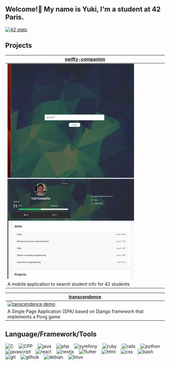 <h2>Welcome!👋 My name is Yuki, I'm a student at 42 Paris.</h2>

<!-- <img src="https://github-readme-stats.vercel.app/api/top-langs/?username=yuuuuki15&theme=blue-green&show_icons=true&hide_border=true&layout=compact" height="145" alt="languages graph"  /> -->

<a href="https://profile.intra.42.fr/users/ykawakit">
    <img src="https://badge.mediaplus.ma/colorfulwaves/ykawakit" alt="42 stats" />
</a>

## Projects

<!-- Project cards -->
| [swifty-companion](https://github.com/yuuuuki15/swifty_companion) |
|---|
|<a href="https://github.com/yuuuuki15/swifty_companion"><img src="assets/swifty1.webp" width="400" alt="swifty-companion demo"/></a><a href="https://github.com/yuuuuki15/swifty_companion"><img src="assets/swifty2.webp" width="400" alt="swifty-companion demo2"/></a>|
| A mobile application to search student info for 42 students |

| [transcendence](https://github.com/yuuuuki15/transcendence) |
|---|
|<a href="https://github.com/yuuuuki15/transcendence"><img src="assets/trancendence.webp" width="400" alt="tanscendence demo"/></a>|
| A Single Page Application (SPA) based on Django framework that implements a Pong game |

## Language/Framework/Tools
<div>
<img src="https://cdn.simpleicons.org/c/A8B9CC" height="30" alt="C"/>
<img width="8"/>
<img src="https://cdn.simpleicons.org/c++/00599C" height="30" alt="CPP"/>
<img width="8">
<img src="https://cdn.jsdelivr.net/gh/devicons/devicon/icons/java/java-original.svg" height="30px" alt="java">
<img width="8">
<img src="https://cdn.jsdelivr.net/gh/devicons/devicon/icons/php/php-original.svg" height="30px;" alt="php">
<img width="8">
<img src="https://cdn.jsdelivr.net/gh/devicons/devicon/icons/symfony/symfony-original.svg" height="30" alt="symfony"/>
<img width="8">
<img src="https://cdn.jsdelivr.net/gh/devicons/devicon/icons/ruby/ruby-original.svg" height="30px;" alt="ruby">
<img width="8">
<img src="https://cdn.jsdelivr.net/gh/devicons/devicon/icons/rails/rails-original-wordmark.svg" height="30" alt="rails"/>
<img width="8">
<img src="https://cdn.jsdelivr.net/gh/devicons/devicon/icons/python/python-original.svg" height="30" alt="python"/>
<img width="8">
<img src="https://cdn.jsdelivr.net/gh/devicons/devicon/icons/javascript/javascript-original.svg" height="30" alt="javascript"/>
<img width="8">
<img src="https://cdn.jsdelivr.net/gh/devicons/devicon/icons/react/react-original.svg" height="30" alt="react"/>
<img width="8">
<img src="https://cdn.jsdelivr.net/gh/devicons/devicon/icons/nextjs/nextjs-original.svg" height="30" alt="nextjs"/>
<img width="8">
<img src="https://cdn.jsdelivr.net/gh/devicons/devicon/icons/flutter/flutter-original.svg" height="30" alt="flutter"/>
<img width="8">
<img src="https://skillicons.dev/icons?i=html" height="30" alt="html"/>
<img width="8">
<img src="https://cdn.jsdelivr.net/gh/devicons/devicon/icons/css3/css3-original.svg" height="30" alt="css"/>
<img width="8">
<img src="https://cdn.jsdelivr.net/gh/devicons/devicon/icons/bash/bash-original.svg" height="30" alt="bash"/>
<img width="8">
<img src="https://cdn.jsdelivr.net/gh/devicons/devicon/icons/git/git-original.svg" height="30" alt="git"/>
<img width="8">
<img src="https://cdn.jsdelivr.net/gh/devicons/devicon/icons/github/github-original.svg" height="30" alt="github"/>
<img width="8">
<img src="https://cdn.jsdelivr.net/gh/devicons/devicon/icons/debian/debian-original.svg" height="30" alt="debian"/>
<img width="8">
<img src="https://cdn.jsdelivr.net/gh/devicons/devicon/icons/linux/linux-original.svg" height="30" alt="linux"/>
</div>
